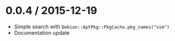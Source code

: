 
0.0.4 / 2015-12-19
==================

* Simple search with `Debian::AptPkg::PkgCache.pkg_names("vim")`
* Documentation update
